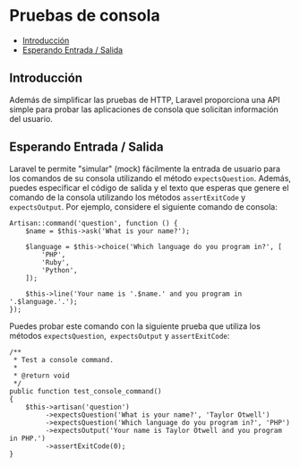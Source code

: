# Pruebas de consola

- [Introducción](#introduction)
- [Esperando Entrada / Salida](#expecting-input-and-output)

## Introducción

Además de simplificar las pruebas de HTTP, Laravel proporciona una API simple para probar las aplicaciones de consola que solicitan información del usuario.

<a name="expecting-input-and-output"></a>
## Esperando Entrada / Salida

Laravel te permite "simular" (mock) fácilmente la entrada de usuario para los comandos de su consola utilizando el método `expectsQuestion`. Además, puedes especificar el código de salida y el texto que esperas que genere el comando de la consola utilizando los métodos `assertExitCode` y` expectsOutput`. Por ejemplo, considere el siguiente comando de consola:

    Artisan::command('question', function () {
        $name = $this->ask('What is your name?');

        $language = $this->choice('Which language do you program in?', [
            'PHP',
            'Ruby',
            'Python',
        ]);

        $this->line('Your name is '.$name.' and you program in '.$language.'.');
    });

Puedes probar este comando con la siguiente prueba que utiliza los métodos `expectsQuestion`,` expectsOutput` y `assertExitCode`:

    /**
     * Test a console command.
     *
     * @return void
     */
    public function test_console_command()
    {
        $this->artisan('question')
             ->expectsQuestion('What is your name?', 'Taylor Otwell')
             ->expectsQuestion('Which language do you program in?', 'PHP')
             ->expectsOutput('Your name is Taylor Otwell and you program in PHP.')
             ->assertExitCode(0);
    }


